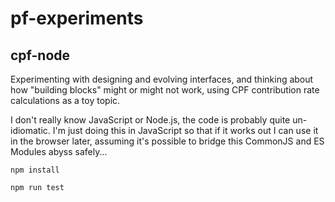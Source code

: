 # pf-experiments

## cpf-node

Experimenting with designing and evolving interfaces, and thinking about how "building blocks" might or might not work, using CPF contribution rate calculations as a toy topic.

I don't really know JavaScript or Node.js, the code is probably quite un-idiomatic.
I'm just doing this in JavaScript so that if it works out I can use it in the browser later, assuming it's possible to bridge this CommonJS and ES Modules abyss safely...

```
npm install

npm run test
```
